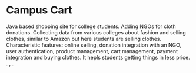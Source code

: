 # Campus Cart
Java based shopping site for college students.
Adding NGOs for cloth donations. 
Collecting data from various colleges about fashion and selling clothes, similar to Amazon but here students are selling clothes.
Characteristic features: online selling, donation integration with an NGO, user authentication, product management, cart management, payment integration and buying clothes.
It hepls students getting things in less price.
.
,
.
